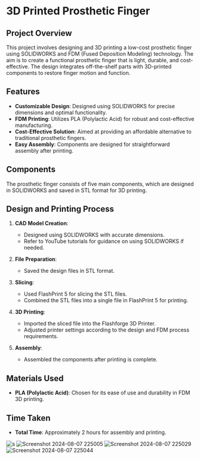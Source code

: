 # 3D Printed Prosthetic Finger

## Project Overview

This project involves designing and 3D printing a low-cost prosthetic finger using SOLIDWORKS and FDM (Fused Deposition Modeling) technology. The aim is to create a functional prosthetic finger that is light, durable, and cost-effective. The design integrates off-the-shelf parts with 3D-printed components to restore finger motion and function.

## Features

- **Customizable Design**: Designed using SOLIDWORKS for precise dimensions and optimal functionality.
- **FDM Printing**: Utilizes PLA (Polylactic Acid) for robust and cost-effective manufacturing.
- **Cost-Effective Solution**: Aimed at providing an affordable alternative to traditional prosthetic fingers.
- **Easy Assembly**: Components are designed for straightforward assembly after printing.

## Components

The prosthetic finger consists of five main components, which are designed in SOLIDWORKS and saved in STL format for 3D printing.

## Design and Printing Process

1. **CAD Model Creation**: 
   - Designed using SOLIDWORKS with accurate dimensions.
   - Refer to YouTube tutorials for guidance on using SOLIDWORKS if needed.

2. **File Preparation**:
   - Saved the design files in STL format.

3. **Slicing**:
   - Used FlashPrint 5 for slicing the STL files.
   - Combined the STL files into a single file in FlashPrint 5 for printing.

4. **3D Printing**:
   - Imported the sliced file into the Flashforge 3D Printer.
   - Adjusted printer settings according to the design and FDM process requirements.

5. **Assembly**:
   - Assembled the components after printing is complete.

## Materials Used

- **PLA (Polylactic Acid)**: Chosen for its ease of use and durability in FDM 3D printing.

## Time Taken

- **Total Time**: Approximately 2 hours for assembly and printing.


![s](https://github.com/user-attachments/assets/3c40b20c-b3e0-4002-b2a2-771161672900)
![Screenshot 2024-08-07 225005](https://github.com/user-attachments/assets/dae673da-f427-4379-9059-6eb8a2ed2854)
![Screenshot 2024-08-07 225029](https://github.com/user-attachments/assets/8136c495-328a-4383-9a82-a1282c694eed)
![Screenshot 2024-08-07 225044](https://github.com/user-attachments/assets/4549a7ea-4507-43b6-92db-f506df1f66a0)
